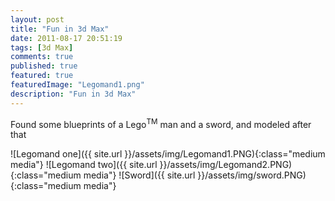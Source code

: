 ```yaml
---
layout: post
title: "Fun in 3d Max"
date: 2011-08-17 20:51:19
tags: [3d Max]
comments: true
published: true
featured: true
featuredImage: "Legomand1.png"
description: "Fun in 3d Max"
---
```


Found some blueprints of a Lego<sup>TM</sup> man and a sword, and modeled after that

![Legomand one]({{ site.url }}/assets/img/Legomand1.PNG){:class="medium media"}
![Legomand two]({{ site.url }}/assets/img/Legomand2.PNG){:class="medium media"}
![Sword]({{ site.url }}/assets/img/sword.PNG){:class="medium media"}
